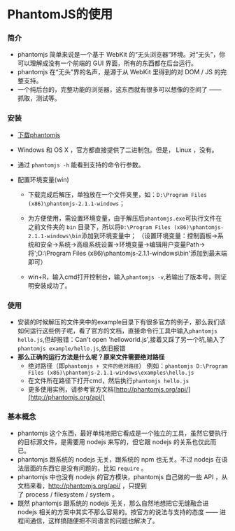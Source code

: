 # PhantomJS的使用

### 简介

- phantomjs 简单来说是一个基于 WebKit 的“无头浏览器”环境。对“无头”，你可以理解成没有一个前端的 GUI 界面，所有的东西都在后台运行。
- phantomjs 在“无头”界的名声，是源于从 WebKit 里得到的对 DOM / JS 的完整支持。
- 一个纯后台的，完整功能的浏览器，这东西就有很多可以想像的空间了 —— 抓取，测试等。

### 安装

- [下载phantomjs](http://phantomjs.org/download.html )

- Windows 和 OS X ，官方都直接提供了二进制包。但是， Linux ，没有。

- 通过 `phantomjs -h` 能看到支持的命令行参数。 

- 配置环境变量(win)

  -  下载完成后解压，单独放在一个文件夹里，如：`D:\Program Files (x86)\phantomjs-2.1.1-windows`；

  - 为方便使用，需设置环境变量，由于解压后`phantomjs.exe`可执行文件在之前文件夹的 `bin` 目录下，所以将`D:\Program Files (x86)\phantomjs-2.1.1-windows\bin`添加到环境变量中；
     （设置环境变量：控制面板->系统和安全->系统->高级系统设置->环境变量->编辑用户变量Path->将';D:\Program Files (x86)\phantomjs-2.1.1-windows\bin'添加到最末端即可）

  - win+R，输入cmd打开控制台，输入`phantomjs -v`,若输出了版本号，则证明安装成功了。 

### 使用

- 安装的时候解压的文件夹中的example目录下有很多官方的例子，那么我们该如何运行这些例子呢，看了官方的文档，直接命令行工具中输入`phantomjs hello.js`,但却报错：Can't open 'helloworld.js',接着又踩了另一个坑,输入了`phantomjs example/hello.js`,依旧报错
- **那么正确的运行方法是什么呢？原来文件需要绝对路径** 
  - 绝对路径（即`phantomjs + 文件的绝对路径`） 例如：`phantomjs D:\Program Files (x86)\phantomjs-2.1.1-windows\examples\hello.js`
  - 在文件所在路径下打开cmd，然后执行`phantomjs hello.js` 
  - 更多使用实例，请参考官方文档[http://phantomjs.org/api/](http://phantomjs.org/api/)

### 基本概念

- phantomjs 这个东西，最好单纯地把它看成是一个独立的工具，虽然它要执行的目标源文件，是需要用 nodejs 来写的，但它跟 nodejs 的关系也仅此而已。
- phantomjs 跟系统的 nodejs 无关，跟系统的 npm 也无关。不过 nodejs 在语法层面的东西它是没有问题的，比如 `require` 。 
-  phantomjs 中也没有 nodejs 的官方模块，phantomjs 自己做的一些 API ，从文档来看，<http://phantomjs.org/api/> ，只提到了 process / filesystem / system 。 
- 既然 phantomjs 跟系统的 nodejs 无关，那么自然地想把它无缝融合进 nodejs 相关的方案中其实不那么容易的。按官方的说法与支持的态度 —— 进程间通信，这样搞随便把不同语言的问题也解决了。 
